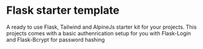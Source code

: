 # Flask starter template

A ready to use Flask, Tailwind and AlpineJs starter kit for your projects.
This projects comes with a basic authenrication setup for you with Flask-Login and Flask-Bcrypt for password hashing